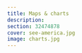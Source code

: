```yaml
---
title: Maps & charts
description: 
section: 32474878
cover: see-america.jpg
image: charts.jpg
---
```

